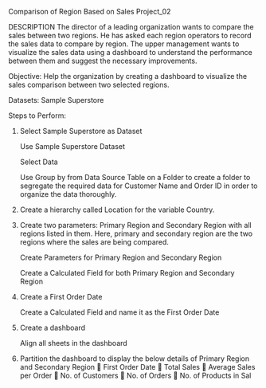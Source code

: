 Comparison of Region Based on Sales
Project_02

DESCRIPTION
The director of a leading organization wants to compare the sales between two regions. He has 
asked each region operators to record the sales data to compare by region. The upper management 
wants to visualize the sales data using a dashboard to understand the performance between them 
and suggest the necessary improvements.

Objective: Help the organization by creating a dashboard to visualize the sales comparison 
between two selected regions.

Datasets: Sample Superstore

Steps to Perform:
1. Select Sample Superstore as Dataset 

   Use Sample Superstore Dataset

   Select Data
   
   Use Group by from Data Source Table on a Folder to create a folder to segregate the 
   required data for Customer Name and Order ID in order to organize the data thoroughly.

2. Create a hierarchy called Location for the variable Country.

3. Create two parameters: Primary Region and Secondary Region with all regions listed in them. 
   Here, primary and secondary region are the two regions where the sales are being compared.

   Create Parameters for Primary Region and Secondary Region

   Create a Calculated Field for both Primary Region and Secondary Region
    
4. Create a First Order Date

   Create a Calculated Field and name it as the First Order Date

5. Create a dashboard
   
   Align all sheets in the dashboard

6. Partition the dashboard to display the below details of Primary Region and Secondary Region
 First Order Date
 Total Sales
 Average Sales per Order
 No. of Customers
 No. of Orders
 No. of Products in Sal
